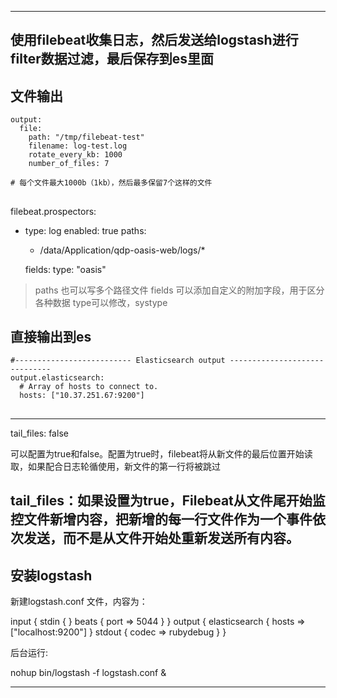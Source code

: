 
---
使用filebeat收集日志，然后发送给logstash进行filter数据过滤，最后保存到es里面
---

## 文件输出

```
output:
  file:
    path: "/tmp/filebeat-test"
    filename: log-test.log
    rotate_every_kb: 1000
    number_of_files: 7

# 每个文件最大1000b（1kb），然后最多保留7个这样的文件

```


##


filebeat.prospectors:
- type: log
  enabled: true
  paths:
    - /data/Application/qdp-oasis-web/logs/*

  fields:
    type: "oasis"

> paths 也可以写多个路径文件
> fields 可以添加自定义的附加字段，用于区分各种数据  type可以修改，systype


## 直接输出到es

```
#-------------------------- Elasticsearch output ------------------------------
output.elasticsearch:
  # Array of hosts to connect to.
  hosts: ["10.37.251.67:9200"]
```

##

---
tail_files:
false

可以配置为true和false。配置为true时，filebeat将从新文件的最后位置开始读取，如果配合日志轮循使用，新文件的第一行将被跳过

tail_files：如果设置为true，Filebeat从文件尾开始监控文件新增内容，把新增的每一行文件作为一个事件依次发送，而不是从文件开始处重新发送所有内容。
---

## 安装logstash

新建logstash.conf 文件，内容为：

input {
  stdin { }
  beats {
    port => 5044
  }
}
output {
  elasticsearch {
    hosts => ["localhost:9200"]
  }
  stdout { codec => rubydebug }
}


后台运行:

nohup bin/logstash -f logstash.conf &

































































































































































































































































































































































































































































































































































































































































































































































---
